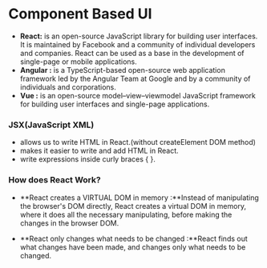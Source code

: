 # Component Based UI
- **React:** is an open-source JavaScript library for building user interfaces. It is maintained by Facebook and a community of individual developers and companies. React can be used as a base in the development of single-page or mobile applications.
- **Angular :**  is a TypeScript-based open-source web application framework led by the Angular Team at Google and by a community of individuals and corporations. 
- **Vue :** is an open-source model–view–viewmodel JavaScript framework for building user interfaces and single-page applications.

### JSX(JavaScript XML)
- allows us to write HTML in React.(without createElement DOM method)
- makes it easier to write and add HTML in React.
- write expressions inside curly braces { }.

### How does React Work?
- **React creates a VIRTUAL DOM in memory :**Instead of manipulating the browser's DOM directly, React creates a virtual DOM in memory, where it does all the necessary manipulating, before making the changes in the browser DOM.

- **React only changes what needs to be changed :**React finds out what changes have been made, and changes only what needs to be changed.

